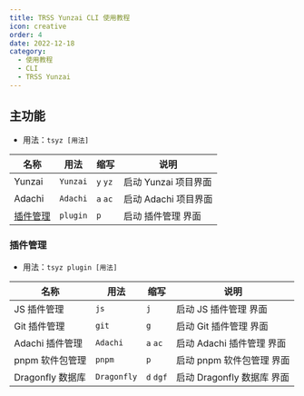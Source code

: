 ```yaml
---
title: TRSS Yunzai CLI 使用教程
icon: creative
order: 4
date: 2022-12-18
category:
  - 使用教程
  - CLI
  - TRSS Yunzai
---
```


## 主功能

- 用法：`tsyz [用法]`

| 名称                  | 用法     | 缩写     | 说明                 |
| --------------------- | -------- | -------- | -------------------- |
| Yunzai                | `Yunzai` | `y` `yz` | 启动 Yunzai 项目界面 |
| Adachi                | `Adachi` | `a` `ac` | 启动 Adachi 项目界面 |
| [插件管理](#插件管理) | `plugin` | `p`      | 启动 插件管理 界面   |

### 插件管理

- 用法：`tsyz plugin [用法]`

| 名称             | 用法        | 缩写      | 说明                       |
| ---------------- | ----------- | --------- | -------------------------- |
| JS 插件管理      | `js`        | `j`       | 启动 JS 插件管理 界面      |
| Git 插件管理     | `git`       | `g`       | 启动 Git 插件管理 界面     |
| Adachi 插件管理  | `Adachi`    | `a` `ac`  | 启动 Adachi 插件管理 界面  |
| pnpm 软件包管理  | `pnpm`      | `p`       | 启动 pnpm 软件包管理 界面  |
| Dragonfly 数据库 | `Dragonfly` | `d` `dgf` | 启动 Dragonfly 数据库 界面 |
